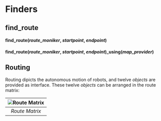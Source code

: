 # Finders
## find_route
#### find_route(*route_moniker*, *startpoint*, *endpoint*)
#### find_route(*route_moniker*, *startpoint*, *endpoint*)_using(*map_provider*)



## Routing
Routing dipicts the autonomous motion of robots, and twelve *objects* are provided as interface.  These twelve *objects* can be arranged in the route matrix:

| ![Route Matrix](/_img/route_matrix.jpeg "Route Matrix") |
| :---: |
| *Route Matrix* |
